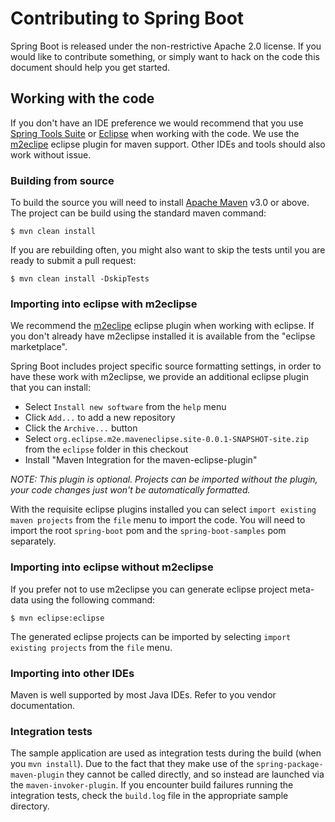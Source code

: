 # Contributing to Spring Boot
Spring Boot is released under the non-restrictive Apache 2.0 license. If you would like
to contribute something, or simply want to hack on the code this document should help
you get started.


## Working with the code
If you don't have an IDE preference we would recommend that you use
[Spring Tools Suite](http://www.springsource.com/developer/sts) or
[Eclipse](http://eclipse.org) when working with the code. We use the
[m2eclipe](http://eclipse.org/m2e/) eclipse plugin for maven support. Other IDEs
and tools should also work without issue.


### Building from source
To build the source you will need to install
[Apache Maven](http://maven.apache.org/run-maven/index.html) v3.0 or above. The project
can be build using the standard maven command:

	$ mvn clean install

If you are rebuilding often, you might also want to skip the tests until you are ready
to submit a pull request:

	$ mvn clean install -DskipTests


### Importing into eclipse with m2eclipse
We recommend the [m2eclipe](http://eclipse.org/m2e/) eclipse plugin when working with
eclipse. If you don't already have m2eclipse installed it is available from the "eclipse
marketplace".

Spring Boot includes project specific source formatting settings, in order to have these
work with m2eclipse, we provide an additional eclipse plugin that you can install:

* Select `Install new software` from the `help` menu
* Click `Add...` to add a new repository
* Click the `Archive...` button
* Select `org.eclipse.m2e.maveneclipse.site-0.0.1-SNAPSHOT-site.zip`
  from the `eclipse` folder in this checkout
* Install "Maven Integration for the maven-eclipse-plugin"

_NOTE: This plugin is optional. Projects can be imported without the plugin, your code
changes just won't be automatically formatted._

With the requisite eclipse plugins installed you can select
`import existing maven projects` from the `file` menu to import the code. You will
need to import the root `spring-boot` pom and the `spring-boot-samples` pom separately.


### Importing into eclipse without m2eclipse
If you prefer not to use m2eclipse you can generate eclipse project meta-data using the
following command:

	$ mvn eclipse:eclipse

The generated eclipse projects can be imported by selecting `import existing projects`
from the `file` menu.

### Importing into other IDEs
Maven is well supported by most Java IDEs. Refer to you vendor documentation.


### Integration tests

The sample application are used as integration tests during the build
(when you `mvn install`). Due to the fact that they make use of the
`spring-package-maven-plugin` they cannot be called directly, and so
instead are launched via the `maven-invoker-plugin`. If you encounter
build failures running the integration tests, check the `build.log`
file in the appropriate sample directory.

